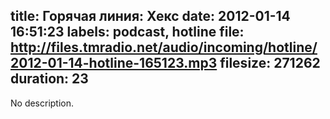 title: Горячая линия: Хекс
date: 2012-01-14 16:51:23
labels: podcast, hotline
file: http://files.tmradio.net/audio/incoming/hotline/2012-01-14-hotline-165123.mp3
filesize: 271262
duration: 23
---
No description.